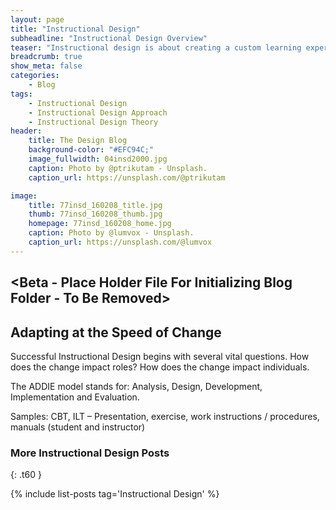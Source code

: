```yaml
---
layout: page
title: "Instructional Design"
subheadline: "Instructional Design Overview"
teaser: "Instructional design is about creating a custom learning experience for the learner."
breadcrumb: true
show_meta: false
categories:
    - Blog
tags:
    - Instructional Design
    - Instructional Design Approach
    - Instructional Design Theory
header:
    title: The Design Blog
    background-color: "#EFC94C;"
    image_fullwidth: 04insd2000.jpg
    caption: Photo by @ptrikutam - Unsplash.
    caption_url: https://unsplash.com/@ptrikutam

image:
    title: 77insd_160208_title.jpg
    thumb: 77insd_160208_thumb.jpg
    homepage: 77insd_160208_home.jpg
    caption: Photo by @lumvox - Unsplash.
    caption_url: https://unsplash.com/@lumvox
---
```

<!--more-->

## <Beta - Place Holder File For Initializing Blog Folder - To Be Removed>

## Adapting at the Speed of Change
Successful Instructional Design begins with several vital questions. How does the change impact roles? How does the change impact individuals.

The ADDIE model stands for: Analysis, Design, Development, Implementation and Evaluation.

Samples: CBT, ILT – Presentation, exercise, work instructions / procedures, manuals (student and instructor)




### More Instructional Design Posts
{: .t60 }

{% include list-posts tag='Instructional Design' %}
